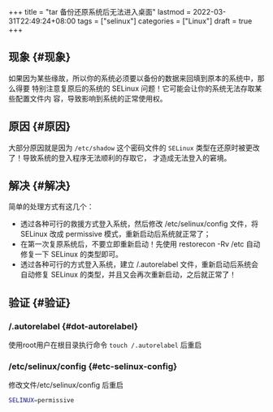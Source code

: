 +++
title = "tar 备份还原系统后无法进入桌面"
lastmod = 2022-03-31T22:49:24+08:00
tags = ["selinux"]
categories = ["Linux"]
draft = true
+++

## 现象 {#现象}

如果因为某些缘故，所以你的系统必须要以备份的数据来回填到原本的系统中，那么得要 特别注意复原后的系统的 SELinux 问题！它可能会让你的系统⽆法存取某些配置⽂件内 容，导致影响到系统的正常使⽤权。


## 原因 {#原因}

⼤部分原因就是因为 `/etc/shadow` 这个密码⽂件的 `SELinux` 类型在还原时被更改了！导致系统的登⼊程序⽆法顺利的存取它， 才造成⽆法登⼊的窘境。


## 解决 {#解决}

简单的处理⽅式有这⼏个：

-   透过各种可⾏的救援⽅式登⼊系统，然后修改 /etc/selinux/config ⽂件，将 SELinux 改成 permissive 模式，重新启动后系统就正常了；
-   在第⼀次复原系统后，不要⽴即重新启动！先使⽤ restorecon -Rv /etc ⾃动修复⼀下 SELinux 的类型即可。
-   透过各种可⾏的⽅式登⼊系统，建⽴ /.autorelabel ⽂件，重新启动后系统会⾃动修复 SELinux 的类型，并且⼜会再次重新启动，之后就正常了！


## 验证 {#验证}


### /.autorelabel {#dot-autorelabel}

使⽤root⽤户在根目录执⾏命令 `touch /.autorelabel` 后重启


### /etc/selinux/config {#etc-selinux-config}

修改⽂件/etc/selinux/config 后重启

```bash
SELINUX=permissive
```